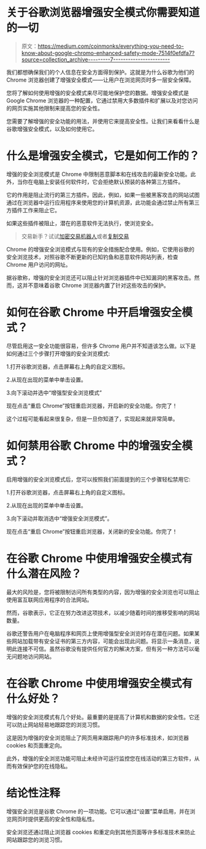 # 关于谷歌浏览器增强安全模式你需要知道的一切

> 原文：<https://medium.com/coinmonks/everything-you-need-to-know-about-google-chromo-enhanced-safety-mode-7514f0efdfa7?source=collection_archive---------7----------------------->

我们都想确保我们的个人信息在安全方面得到保护。这就是为什么谷歌为他们的 Chrome 浏览器创建了增强安全模式——让用户在浏览网页时多一层安全保障。

您将了解如何使用增强的安全模式来尽可能地保护您的数据。增强安全模式是 Google Chrome 浏览器的一种配置，它通过禁用大多数插件和扩展以及对您访问的网页实施其他限制来提高您的安全性。

您需要了解增强的安全功能的用法，并使用它来提高安全性。让我们来看看什么是谷歌增强安全模式，以及如何使用它。

# 什么是增强安全模式，它是如何工作的？

增强的安全浏览模式是 Chrome 中限制恶意脚本和在线攻击的最新安全功能。此外，当你在电脑上安装任何软件时，它会拒绝默认预装的各种第三方插件。

它的作用是阻止流行的第三方插件。因此，例如，如果一些被黑客攻击的网站试图通过在浏览器中运行应用程序来使用您的计算机资源，此功能会通过禁止所有第三方插件工作来阻止它。

如果这些插件被阻止，潜在的恶意软件无法执行，使浏览安全。

> 交易新手？试试[加密交易机器人](/coinmonks/crypto-trading-bot-c2ffce8acb2a)或者[复制交易](/coinmonks/top-10-crypto-copy-trading-platforms-for-beginners-d0c37c7d698c)

Chrome 的增强安全浏览模式与现有的安全措施配合使用。例如，它使用谷歌的安全浏览技术，对照谷歌不断更新的已知钓鱼和恶意软件网站列表，检查 Chrome 用户访问的网址。

据谷歌称，增强的安全浏览还可以阻止针对浏览器插件中已知漏洞的黑客攻击。然而，这并不意味着谷歌 Chrome 浏览器内置了针对这些攻击的保护。

# 如何在谷歌 Chrome 中开启增强安全模式？

尽管启用这一安全功能很容易，但许多 Chrome 用户并不知道该怎么做。以下是如何通过三个步骤打开增强的安全浏览模式:

1.打开谷歌浏览器，点击屏幕右上角的自定义图标。

2.从现在出现的菜单中单击设置。

3.向下滚动并选中“增强型安全浏览模式”

现在点击“重启 Chrome”按钮重启浏览器，开启新的安全功能。你完了！

这个过程可能看起来很复杂，但是一旦你知道了，实现起来就非常简单。

# 如何禁用谷歌 Chrome 中的增强安全模式？

启用增强的安全浏览模式后，您可以按照我们前面提到的三个步骤轻松禁用它:

1.打开谷歌浏览器，点击屏幕右上角的自定义图标。

2.从现在出现的菜单中单击设置。

3.向下滚动并取消选中“增强安全浏览模式”。

现在点击“重启 Chrome”按钮重启浏览器，关闭新的安全功能。你完了！

# 在谷歌 Chrome 中使用增强安全模式有什么潜在风险？

最大的风险是，您将被限制访问所有类型的内容，因为增强的安全浏览也可以阻止使用富互联网应用程序的合法网站。

然而，谷歌表示，它正在努力改进这项技术，以减少随着时间的推移受影响的网站数量。

谷歌还警告用户在电脑程序和网页上使用增强型安全浏览时存在潜在问题。如果某些网站加载带有安全证书的第三方内容，可能会出现此问题。将显示一条消息，说明此连接不可信。虽然谷歌没有提供任何官方的解决方案，但有另一种方法可以毫无问题地访问网站。

# 在谷歌 Chrome 中使用增强安全模式有什么好处？

增强的安全浏览模式有几个好处。最重要的是提高了计算机和数据的安全性。它还可以防止网站轻易地跟踪您的浏览习惯。

这是因为增强的安全浏览阻止了网页用来跟踪用户的许多标准技术，如浏览器 cookies 和页面重定向。

此外，增强的安全浏览功能可阻止未经许可运行监控您在线活动的第三方软件，从而有效保护您的在线隐私。

# 结论性注释

增强安全浏览是谷歌 Chrome 的一项功能。它可以通过“设置”菜单启用，并在浏览网页时提供更高的安全性和隐私性。

安全浏览还通过阻止浏览器 cookies 和重定向到其他页面等许多标准技术来防止网站跟踪您的浏览习惯。